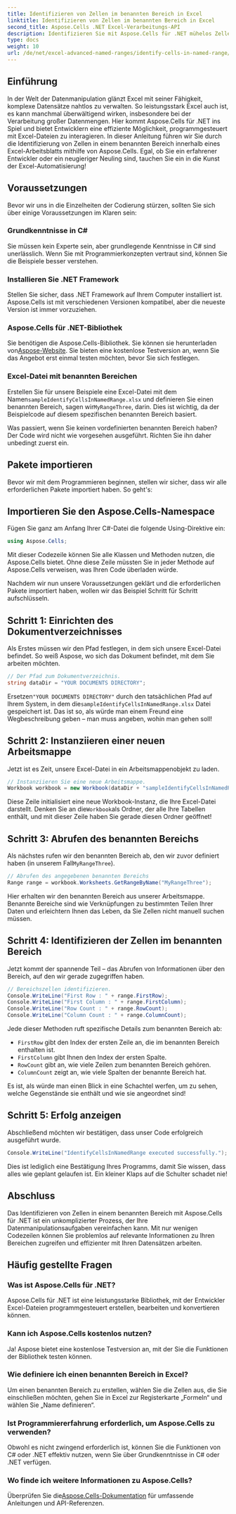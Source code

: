 ```yaml
---
title: Identifizieren von Zellen im benannten Bereich in Excel
linktitle: Identifizieren von Zellen im benannten Bereich in Excel
second_title: Aspose.Cells .NET Excel-Verarbeitungs-API
description: Identifizieren Sie mit Aspose.Cells für .NET mühelos Zellen in einem benannten Bereich in Excel mit diesem umfassenden Schritt-für-Schritt-Tutorial.
type: docs
weight: 10
url: /de/net/excel-advanced-named-ranges/identify-cells-in-named-range/
---
```

## Einführung

In der Welt der Datenmanipulation glänzt Excel mit seiner Fähigkeit, komplexe Datensätze nahtlos zu verwalten. So leistungsstark Excel auch ist, es kann manchmal überwältigend wirken, insbesondere bei der Verarbeitung großer Datenmengen. Hier kommt Aspose.Cells für .NET ins Spiel und bietet Entwicklern eine effiziente Möglichkeit, programmgesteuert mit Excel-Dateien zu interagieren. In dieser Anleitung führen wir Sie durch die Identifizierung von Zellen in einem benannten Bereich innerhalb eines Excel-Arbeitsblatts mithilfe von Aspose.Cells. Egal, ob Sie ein erfahrener Entwickler oder ein neugieriger Neuling sind, tauchen Sie ein in die Kunst der Excel-Automatisierung!

## Voraussetzungen

Bevor wir uns in die Einzelheiten der Codierung stürzen, sollten Sie sich über einige Voraussetzungen im Klaren sein:

### Grundkenntnisse in C#

Sie müssen kein Experte sein, aber grundlegende Kenntnisse in C# sind unerlässlich. Wenn Sie mit Programmierkonzepten vertraut sind, können Sie die Beispiele besser verstehen.

### Installieren Sie .NET Framework 

Stellen Sie sicher, dass .NET Framework auf Ihrem Computer installiert ist. Aspose.Cells ist mit verschiedenen Versionen kompatibel, aber die neueste Version ist immer vorzuziehen.

### Aspose.Cells für .NET-Bibliothek

 Sie benötigen die Aspose.Cells-Bibliothek. Sie können sie herunterladen von[Aspose-Website](https://releases.aspose.com/cells/net/). Sie bieten eine kostenlose Testversion an, wenn Sie das Angebot erst einmal testen möchten, bevor Sie sich festlegen.

### Excel-Datei mit benannten Bereichen

 Erstellen Sie für unsere Beispiele eine Excel-Datei mit dem Namen`sampleIdentifyCellsInNamedRange.xlsx` und definieren Sie einen benannten Bereich, sagen wir`MyRangeThree`, darin. Dies ist wichtig, da der Beispielcode auf diesem spezifischen benannten Bereich basiert.

Was passiert, wenn Sie keinen vordefinierten benannten Bereich haben? Der Code wird nicht wie vorgesehen ausgeführt. Richten Sie ihn daher unbedingt zuerst ein.

## Pakete importieren

Bevor wir mit dem Programmieren beginnen, stellen wir sicher, dass wir alle erforderlichen Pakete importiert haben. So geht's:

## Importieren Sie den Aspose.Cells-Namespace

Fügen Sie ganz am Anfang Ihrer C#-Datei die folgende Using-Direktive ein:

```csharp
using Aspose.Cells;
```

Mit dieser Codezeile können Sie alle Klassen und Methoden nutzen, die Aspose.Cells bietet. Ohne diese Zeile müssten Sie in jeder Methode auf Aspose.Cells verweisen, was Ihren Code überladen würde.

Nachdem wir nun unsere Voraussetzungen geklärt und die erforderlichen Pakete importiert haben, wollen wir das Beispiel Schritt für Schritt aufschlüsseln.

## Schritt 1: Einrichten des Dokumentverzeichnisses

Als Erstes müssen wir den Pfad festlegen, in dem sich unsere Excel-Datei befindet. So weiß Aspose, wo sich das Dokument befindet, mit dem Sie arbeiten möchten.

```csharp
// Der Pfad zum Dokumentverzeichnis.
string dataDir = "YOUR DOCUMENTS DIRECTORY";
```
 Ersetzen`"YOUR DOCUMENTS DIRECTORY"` durch den tatsächlichen Pfad auf Ihrem System, in dem die`sampleIdentifyCellsInNamedRange.xlsx` Datei gespeichert ist. Das ist so, als würde man einem Freund eine Wegbeschreibung geben – man muss angeben, wohin man gehen soll!

## Schritt 2: Instanziieren einer neuen Arbeitsmappe

Jetzt ist es Zeit, unsere Excel-Datei in ein Arbeitsmappenobjekt zu laden.

```csharp
// Instanziieren Sie eine neue Arbeitsmappe.
Workbook workbook = new Workbook(dataDir + "sampleIdentifyCellsInNamedRange.xlsx");
```
 Diese Zeile initialisiert eine neue Workbook-Instanz, die Ihre Excel-Datei darstellt. Denken Sie an die`Workbook`als Ordner, der alle Ihre Tabellen enthält, und mit dieser Zeile haben Sie gerade diesen Ordner geöffnet!

## Schritt 3: Abrufen des benannten Bereichs

 Als nächstes rufen wir den benannten Bereich ab, den wir zuvor definiert haben (in unserem Fall`MyRangeThree`).

```csharp
// Abrufen des angegebenen benannten Bereichs
Range range = workbook.Worksheets.GetRangeByName("MyRangeThree");
```
Hier erhalten wir den benannten Bereich aus unserer Arbeitsmappe. Benannte Bereiche sind wie Verknüpfungen zu bestimmten Teilen Ihrer Daten und erleichtern Ihnen das Leben, da Sie Zellen nicht manuell suchen müssen.

## Schritt 4: Identifizieren der Zellen im benannten Bereich

Jetzt kommt der spannende Teil – das Abrufen von Informationen über den Bereich, auf den wir gerade zugegriffen haben. 

```csharp
// Bereichszellen identifizieren.
Console.WriteLine("First Row : " + range.FirstRow);
Console.WriteLine("First Column : " + range.FirstColumn);
Console.WriteLine("Row Count : " + range.RowCount);
Console.WriteLine("Column Count : " + range.ColumnCount);
```
Jede dieser Methoden ruft spezifische Details zum benannten Bereich ab:
- `FirstRow` gibt den Index der ersten Zeile an, die im benannten Bereich enthalten ist.
- `FirstColumn` gibt Ihnen den Index der ersten Spalte.
- `RowCount` gibt an, wie viele Zeilen zum benannten Bereich gehören.
- `ColumnCount` zeigt an, wie viele Spalten der benannte Bereich hat.

Es ist, als würde man einen Blick in eine Schachtel werfen, um zu sehen, welche Gegenstände sie enthält und wie sie angeordnet sind!

## Schritt 5: Erfolg anzeigen

Abschließend möchten wir bestätigen, dass unser Code erfolgreich ausgeführt wurde.

```csharp
Console.WriteLine("IdentifyCellsInNamedRange executed successfully.");
```
Dies ist lediglich eine Bestätigung Ihres Programms, damit Sie wissen, dass alles wie geplant gelaufen ist. Ein kleiner Klaps auf die Schulter schadet nie!

## Abschluss

Das Identifizieren von Zellen in einem benannten Bereich mit Aspose.Cells für .NET ist ein unkomplizierter Prozess, der Ihre Datenmanipulationsaufgaben vereinfachen kann. Mit nur wenigen Codezeilen können Sie problemlos auf relevante Informationen zu Ihren Bereichen zugreifen und effizienter mit Ihren Datensätzen arbeiten. 

## Häufig gestellte Fragen

### Was ist Aspose.Cells für .NET?
Aspose.Cells für .NET ist eine leistungsstarke Bibliothek, mit der Entwickler Excel-Dateien programmgesteuert erstellen, bearbeiten und konvertieren können.

### Kann ich Aspose.Cells kostenlos nutzen?
Ja! Aspose bietet eine kostenlose Testversion an, mit der Sie die Funktionen der Bibliothek testen können. 

### Wie definiere ich einen benannten Bereich in Excel?
Um einen benannten Bereich zu erstellen, wählen Sie die Zellen aus, die Sie einschließen möchten, gehen Sie in Excel zur Registerkarte „Formeln“ und wählen Sie „Name definieren“.

### Ist Programmiererfahrung erforderlich, um Aspose.Cells zu verwenden?
Obwohl es nicht zwingend erforderlich ist, können Sie die Funktionen von C# oder .NET effektiv nutzen, wenn Sie über Grundkenntnisse in C# oder .NET verfügen.

### Wo finde ich weitere Informationen zu Aspose.Cells?
 Überprüfen Sie die[Aspose.Cells-Dokumentation](https://reference.aspose.com/cells/net/) für umfassende Anleitungen und API-Referenzen.